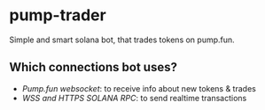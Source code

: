 # pump-trader
Simple and smart solana bot, that trades tokens on pump.fun.

## Which connections bot uses?
- *Pump.fun websocket*: to receive info about new tokens & trades
- *WSS and HTTPS SOLANA RPC*: to send realtime transactions